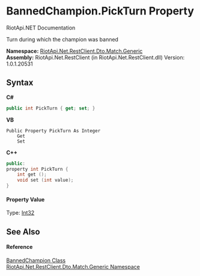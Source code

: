 # BannedChampion.PickTurn Property 
RiotApi.NET Documentation 

Turn during which the champion was banned

**Namespace:**&nbsp;<a href="f4767f78-ec21-8fc9-5619-34d53bfe8e2e">RiotApi.Net.RestClient.Dto.Match.Generic</a><br />**Assembly:**&nbsp;RiotApi.Net.RestClient (in RiotApi.Net.RestClient.dll) Version: 1.0.1.20531

## Syntax

**C#**<br />
``` C#
public int PickTurn { get; set; }
```

**VB**<br />
``` VB
Public Property PickTurn As Integer
	Get
	Set
```

**C++**<br />
``` C++
public:
property int PickTurn {
	int get ();
	void set (int value);
}
```


#### Property Value
Type: <a href="http://msdn2.microsoft.com/en-us/library/td2s409d" target="_blank">Int32</a>

## See Also


#### Reference
<a href="f2755afd-5e8a-75d8-3168-a399379d962a">BannedChampion Class</a><br /><a href="f4767f78-ec21-8fc9-5619-34d53bfe8e2e">RiotApi.Net.RestClient.Dto.Match.Generic Namespace</a><br />